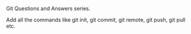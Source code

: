 Git Questions and Answers series.

Add all the commands like git init, git commit, git remote, git push, git pull etc.
